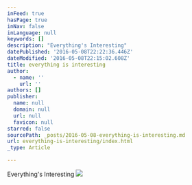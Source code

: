 ```yaml
---
inFeed: true
hasPage: true
inNav: false
inLanguage: null
keywords: []
description: "Everything's Interesting"
datePublished: '2016-05-08T22:22:36.446Z'
dateModified: '2016-05-08T22:15:02.608Z'
title: everything is interesting
author:
  - name: ''
    url: ''
authors: []
publisher:
  name: null
  domain: null
  url: null
  favicon: null
starred: false
sourcePath: _posts/2016-05-08-everything-is-interesting.md
url: everything-is-interesting/index.html
_type: Article

---
```

Everything's Interesting
![](https://the-grid-user-content.s3-us-west-2.amazonaws.com/e5207faa-e96d-4151-86d1-3a0d6946d18f.png)